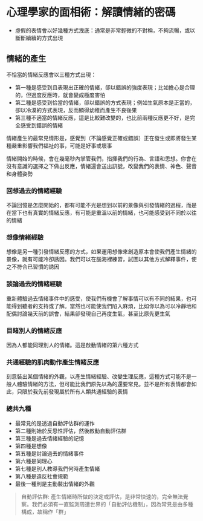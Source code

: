 # 心理學家的面相術：解讀情緒的密碼

- 虛假的表情會以好幾種方式洩底：通常是非常輕微的不對稱，不夠流暢，或以斷斷續續的方式出現


## 情緒的產生
不恰當的情緒反應會以三種方式出現：
- 第一種是感受到且表現出正確的情緒，卻以錯誤的強度表現；比如擔心是合理的，但過度反應時，就會變成極度害怕
- 第二種是感受到恰當的情緒，卻以錯誤的方式表現；例如生氣原本是正當的，卻以冷漠的方式表現，反而顯得幼稚而產生不良後果
- 第三種不適當的情緒反應，這是比較難改變的，也比前兩種反應更不好，是完全感受到錯誤的情緒

情緒產生的最常見情形是，感覺到（不論感覺正確或錯誤）正在發生或即將發生某種嚴重影響我們福祉的事，可能是好事或壞事

情緒開始的時候，會在幾毫秒內掌管我們，指揮我們的行為、言語和思想。你會在沒有意識的選擇之下做出反應，情緒還會送出訊號，改變我們的表情、神色、聲音和身體姿勢

### 回想過去的情緒經驗
不論回憶是怎麼開始的，都有可能不光是想到以前的景像與引發情緒的過程，而是在當下也有真實的情緒反應，有可能是重溫以前的情緒，也可能感受到不同於以往的情緒

### 想像情緒經驗
想像是另一種引發情緒反應的方式，如果運用想像來創造原本會使我們產生情緒的景像，就有可能冷卻誘因。我們可以在腦海裡練習，試圖以其他方式解釋事件，使之不符合已習慣的誘因

### 談論過去的情緒經驗
重新體驗過去情緒事件中的感受，使我們有機會了解事情可以有不同的結果，也可能得到聽者的支持或了解。當然也可能使我們陷入麻煩，比如你以為可以冷靜地和配偶討論幾天前的誤會，結果卻發現自己再度生氣，甚至比原先更生氣

### 目睹別人的情緒反應
因為人都能同理別人的情緒。這是啟動情緒的第六種方式

### 共通經驗的肌肉動作產生情緒反應
刻意裝出某個情緒的外觀，以產生情緒經驗、改變生理反應，這種方式可能不是一般人體驗情緒的方法，但可能比我們原先以為的還要常見。並不是所有表情都會如此，只限於我先前發現屬於所有人類共通經驗的表情

### 總共九種
- 最常見的是透過自動評估群的運作
- 第二種則始於反思性評估，然後啟動自動評估群
- 第三種是過去情緒經驗的記憶
- 第四種是想像
- 第五種是討論過去的情緒事件
- 第六種是同理心
- 第七種是別人教導我們何時產生情緒
- 第八種是違反社會規範
- 最後一種則是主動裝出情緒的外觀
> 自動評估群: 產生情緒時所做的決定或評估，是非常快速的，完全無法覺察。我們必須有一直監測周遭世界的「自動評估機制」，因為常見是由多種構成，故稱作「群」

